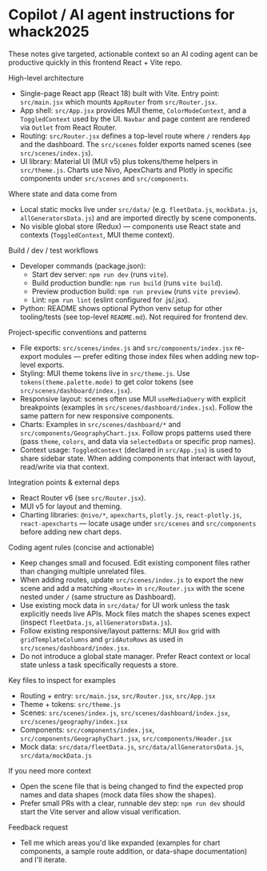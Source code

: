 # Copilot / AI agent instructions for whack2025

These notes give targeted, actionable context so an AI coding agent can be productive quickly in this frontend React + Vite repo.

High-level architecture
- Single-page React app (React 18) built with Vite. Entry point: `src/main.jsx` which mounts `AppRouter` from `src/Router.jsx`.
- App shell: `src/App.jsx` provides MUI theme, `ColorModeContext`, and a `ToggledContext` used by the UI. `Navbar` and page content are rendered via `Outlet` from React Router.
- Routing: `src/Router.jsx` defines a top-level route where `/` renders `App` and the dashboard. The `src/scenes` folder exports named scenes (see `src/scenes/index.js`).
- UI library: Material UI (MUI v5) plus tokens/theme helpers in `src/theme.js`. Charts use Nivo, ApexCharts and Plotly in specific components under `src/scenes` and `src/components`.

Where state and data come from
- Local static mocks live under `src/data/` (e.g. `fleetData.js`, `mockData.js`, `allGeneratorsData.js`) and are imported directly by scene components.
- No visible global store (Redux) — components use React state and contexts (`ToggledContext`, MUI theme context).

Build / dev / test workflows
- Developer commands (package.json):
  - Start dev server: `npm run dev` (runs `vite`).
  - Build production bundle: `npm run build` (runs `vite build`).
  - Preview production build: `npm run preview` (runs `vite preview`).
  - Lint: `npm run lint` (eslint configured for .js/.jsx).
- Python: README shows optional Python venv setup for other tooling/tests (see top-level `README.md`). Not required for frontend dev.

Project-specific conventions and patterns
- File exports: `src/scenes/index.js` and `src/components/index.jsx` re-export modules — prefer editing those index files when adding new top-level exports.
- Styling: MUI theme tokens live in `src/theme.js`. Use `tokens(theme.palette.mode)` to get color tokens (see `src/scenes/dashboard/index.jsx`).
- Responsive layout: scenes often use MUI `useMediaQuery` with explicit breakpoints (examples in `src/scenes/dashboard/index.jsx`). Follow the same pattern for new responsive components.
- Charts: Examples in `src/scenes/dashboard/*` and `src/components/GeographyChart.jsx`. Follow props patterns used there (pass `theme`, `colors`, and data via `selectedData` or specific prop names).
- Context usage: `ToggledContext` (declared in `src/App.jsx`) is used to share sidebar state. When adding components that interact with layout, read/write via that context.

Integration points & external deps
- React Router v6 (see `src/Router.jsx`).
- MUI v5 for layout and theming.
- Charting libraries: `@nivo/*`, `apexcharts`, `plotly.js`, `react-plotly.js`, `react-apexcharts` — locate usage under `src/scenes` and `src/components` before adding new chart deps.

Coding agent rules (concise and actionable)
- Keep changes small and focused. Edit existing component files rather than changing multiple unrelated files.
- When adding routes, update `src/scenes/index.js` to export the new scene and add a matching `<Route>` in `src/Router.jsx` with the scene nested under `/` (same structure as Dashboard).
- Use existing mock data in `src/data/` for UI work unless the task explicitly needs live APIs. Mock files match the shapes scenes expect (inspect `fleetData.js`, `allGeneratorsData.js`).
- Follow existing responsive/layout patterns: MUI `Box` grid with `gridTemplateColumns` and `gridAutoRows` as used in `src/scenes/dashboard/index.jsx`.
- Do not introduce a global state manager. Prefer React context or local state unless a task specifically requests a store.

Key files to inspect for examples
- Routing + entry: `src/main.jsx`, `src/Router.jsx`, `src/App.jsx`
- Theme + tokens: `src/theme.js`
- Scenes: `src/scenes/index.js`, `src/scenes/dashboard/index.jsx`, `src/scenes/geography/index.jsx`
- Components: `src/components/index.jsx`, `src/components/GeographyChart.jsx`, `src/components/Header.jsx`
- Mock data: `src/data/fleetData.js`, `src/data/allGeneratorsData.js`, `src/data/mockData.js`

If you need more context
- Open the scene file that is being changed to find the expected prop names and data shapes (mock data files show the shapes).
- Prefer small PRs with a clear, runnable dev step: `npm run dev` should start the Vite server and allow visual verification.

Feedback request
- Tell me which areas you'd like expanded (examples for chart components, a sample route addition, or data-shape documentation) and I'll iterate.

